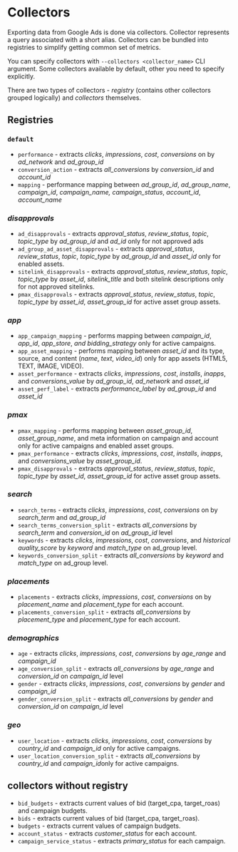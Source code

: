 # Collectors

Exporting data from Google Ads is done via collectors. Collector represents a query associated with a short alias. Collectors can be bundled into registries to simplify getting common set of metrics.

You can specify collectors with `--collectors <collector_name>` CLI argument. Some collectors available by default, other you need to specify explicitly.

There are two types of collectors - *registry* (contains other collectors grouped logically) and *collectors* themselves.

## Registries

### `default`

* `performance` - extracts *clicks*, *impressions*, *cost*, *conversions* on by *ad_network* and *ad_group_id*
* `conversion_action` - extracts *all_conversions* by *conversion_id* and *account_id*
* `mapping` - performance mapping between *ad_group_id*, *ad_group_name*, *campaign_id*, *campaign_name,* *campaign_status*, *account_id*, *account_name*

### *disapprovals*

* `ad_disapprovals` - extracts *approval_status*, *review_status*, *topic*, *topic_type* by *ad_group_id* and *ad_id* only for not approved ads
* `ad_group_ad_asset_disapprovals` - extracts *approval_status*, *review_status*, *topic*, *topic_type* by *ad_group_id* and *asset_id* only for enabled assets.
* `sitelink_disapprovals` - extracts *approval_status*, *review_status*, *topic*, *topic_type* by *asset_id*,   *sitelink_title* and both sitelink descriptions only for not approved sitelinks.
* `pmax_disapprovals` - extracts *approval_status*, *review_status*, *topic*, *topic_type* by *asset_id*,   *asset_group_id* for active asset group assets.

### *app*

* `app_campaign_mapping` - performs mapping between *campaign_id*, *app_id*, *app_store*, *and bidding_strategy* only for active campaigns.
* `app_asset_mapping` - performs mapping between *asset_id* and its type, source, and content (*name*, *text*, *video_id*) only for app assets (HTML5, TEXT, IMAGE, VIDEO).
* `asset_performance` - extracts *clicks*, *impressions*, *cost*, *installs*, *inapps*, and *conversions_value* by *ad_group_id*, *ad_network* and *asset_id*
* `asset_perf_label` - extracts *performance_label* by *ad_group_id* and *asset_id*

### *pmax*

* `pmax_mapping` - performs mapping between *asset_group_id*, *asset_group_name*, and meta information on campaign and account only for active campaigns and enabled asset groups.
* `pmax_performance` - extracts *clicks*, *impressions*, *cost*, *installs*, *inapps*, and *conversions_value* by *asset_group_id*.
* `pmax_disapprovals` - extracts *approval_status*, *review_status*, *topic*, *topic_type* by *asset_id*,   *asset_group_id* for active asset group assets.

### *search*

* `search_terms` - extracts *clicks*, *impressions*, *cost*, *conversions* on by *search_term* and *ad_group_id*
* `search_terms_conversion_split` - extracts *all_conversions* by *search_term* and *conversion_id* on *ad_group_id* level
* `keywords` - extracts *clicks*, *impressions*, *cost*, *conversions*, and *historical auality_score*  by *keyword* and *match_type* on ad_group level.
* `keywords_conversion_split` - extracts *all_conversions* by *keyword* and *match_type* on ad_group level.

### *placements*

* `placements` - extracts *clicks*, *impressions*, *cost*, *conversions* on by *placement_name* and *placement_type* for each account.
* `placements_conversion_split` - extracts *all_conversions* by *placement_type* and *placement_type* for each account.

### *demographics*

* `age` - extracts *clicks*, *impressions*, *cost*, *conversions* by *age_range* and *campaign_id*
* `age_conversion_split` - extracts *all_conversions* by *age_range* and *conversion_id* on *campaign_id* level
* `gender` - extracts *clicks*, *impressions*, *cost*, *conversions* by *gender* and *campaign_id*
* `gender_conversion_split` - extracts *all_conversions* by *gender* and *conversion_id* on *campaign_id* level

### *geo*

* `user_location` - extracts *clicks*, *impressions*, *cost*, *conversions* by *country_id* and *campaign_id* only for active campaigns.
* `user_location_conversion_split` - extracts *all_conversions* by *country_id*  and *campaign_id*only for active campaigns.

## collectors without registry

* `bid_budgets` - extracts current values of bid (target_cpa, target_roas) and campaign budgets.
* `bids` - extracts current values of bid (target_cpa, target_roas).
* `budgets` - extracts current values of campaign budgets.
* `account_status` - extracts *customer_status* for each account.
* `campaign_service_status` - extracts *primary_status* for each campaign.

